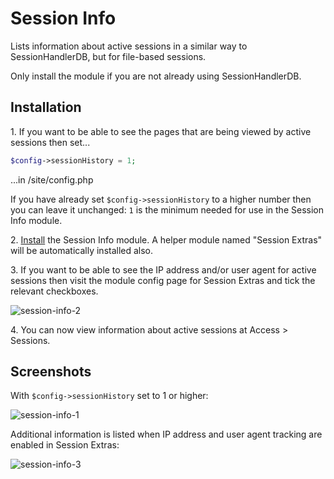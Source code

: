 # Session Info

Lists information about active sessions in a similar way to SessionHandlerDB, but for file-based sessions.

Only install the module if you are not already using SessionHandlerDB.

## Installation

1\. If you want to be able to see the pages that are being viewed by active sessions then set...

```php
$config->sessionHistory = 1;
```
...in /site/config.php

If you have already set `$config->sessionHistory` to a higher number then you can leave it unchanged: `1` is the minimum needed for use in the Session Info module.

2\. [Install](http://modules.processwire.com/install-uninstall/) the Session Info module. A helper module named "Session Extras" will be automatically installed also.

3\. If you want to be able to see the IP address and/or user agent for active sessions then visit the module config page for Session Extras and tick the relevant checkboxes.

![session-info-2](https://github.com/Toutouwai/ProcessSessionInfo/assets/1538852/28cf60f4-f47b-4e0b-ad93-b5480fc7e03f)


4\. You can now view information about active sessions at Access > Sessions.

## Screenshots

With `$config->sessionHistory` set to 1 or higher:

![session-info-1](https://github.com/Toutouwai/ProcessSessionInfo/assets/1538852/c6223869-eeaf-4214-ae58-85838e50483d)


Additional information is listed when IP address and user agent tracking are enabled in Session Extras:

![session-info-3](https://github.com/Toutouwai/ProcessSessionInfo/assets/1538852/d7647e81-050a-4a9a-825f-6852cd3f20a4)
